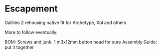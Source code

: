 # Escapement
Gallileo 2 rehousing native fit for Archetype, Xol and others

More to follow eventually.

BOM: Screws and junk. 1 m3x12mm button head for sure
Assembly Guide: put it together
